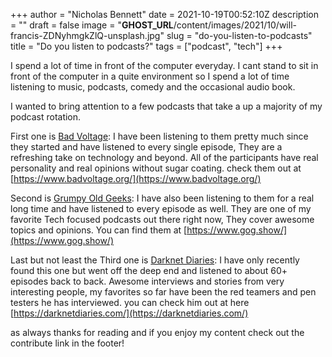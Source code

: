 +++
author = "Nicholas Bennett"
date = 2021-10-19T00:52:10Z
description = ""
draft = false
image = "__GHOST_URL__/content/images/2021/10/will-francis-ZDNyhmgkZlQ-unsplash.jpg"
slug = "do-you-listen-to-podcasts"
title = "Do you listen to podcasts?"
tags = ["podcast", "tech"]
+++


I spend a lot of time in front of the computer everyday. I cant stand to sit in front of the computer in a quite environment so I spend a lot of time listening to music, podcasts, comedy and the occasional audio book.

I wanted to bring attention to a few podcasts that take a up a majority of my podcast rotation.

First one is [Bad Voltage](https://www.badvoltage.org/): I have been listening to them pretty much since they started and have listened to every single episode, They are a refreshing take on technology and beyond. All of the participants have real personality and real opinions without sugar coating. check them out at [https://www.badvoltage.org/](https://www.badvoltage.org/)

Second is [Grumpy Old Geeks](https://www.gog.show/): I have also been listening to them for a real long time and have listened to every episode as well. They are one of my favorite Tech focused podcasts out there right now, They cover awesome topics and opinions. You can find them at [https://www.gog.show/](https://www.gog.show/)

Last but not least the Third one is [Darknet Diaries](https://darknetdiaries.com/): I have only recently found this one but went off the deep end and listened to about 60+ episodes back to back. Awesome interviews and stories from very interesting people, my favorites so far have been the red teamers and pen testers he has interviewed. you can check him out at here [https://darknetdiaries.com/](https://darknetdiaries.com/)



as always thanks for reading and if you enjoy my content check out the contribute link in the footer!